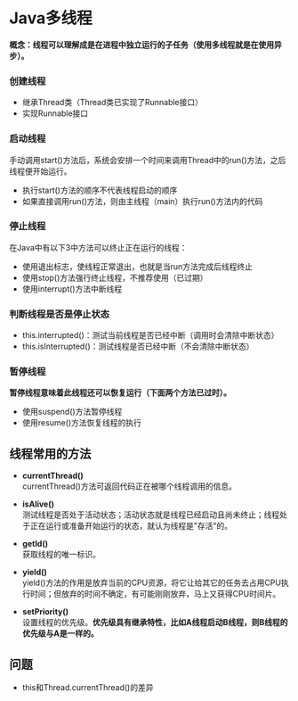 # Java多线程
**概念：线程可以理解成是在进程中独立运行的子任务（使用多线程就是在使用异步）。**
### 创建线程
- 继承Thread类（Thread类已实现了Runnable接口）
- 实现Runnable接口

### 启动线程
手动调用start()方法后，系统会安排一个时间来调用Thread中的run()方法，之后线程便开始运行。 <br/>
- 执行start()方法的顺序不代表线程启动的顺序
- 如果直接调用run()方法，则由主线程（main）执行run()方法内的代码

### 停止线程
在Java中有以下3中方法可以终止正在运行的线程：
- 使用退出标志，使线程正常退出，也就是当run方法完成后线程终止
- 使用stop()方法强行终止线程，不推荐使用（已过期）
- 使用interrupt()方法中断线程

### 判断线程是否是停止状态
- this.interrupted()：测试当前线程是否已经中断（调用时会清除中断状态）
- this.isInterrupted()：测试线程是否已经中断（不会清除中断状态）

### 暂停线程
**暂停线程意味着此线程还可以恢复运行（下面两个方法已过时）。**
- 使用suspend()方法暂停线程
- 使用resume()方法恢复线程的执行

## 线程常用的方法
- **currentThread()** <br/>
currentThread()方法可返回代码正在被哪个线程调用的信息。

- **isAlive()** <br/>
测试线程是否处于活动状态；活动状态就是线程已经启动且尚未终止；线程处于正在运行或准备开始运行的状态，就认为线程是"存活"的。

- **getId()** <br/>
获取线程的唯一标识。

- **yield()** <br/>
yield()方法的作用是放弃当前的CPU资源，将它让给其它的任务去占用CPU执行时间；但放弃的时间不确定，有可能刚刚放弃，马上又获得CPU时间片。

- **setPriority()** <br/>
设置线程的优先级。**优先级具有继承特性，比如A线程启动B线程，则B线程的优先级与A是一样的。**

## 问题
- this和Thread.currentThread()的差异
